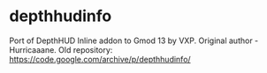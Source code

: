 # depthhudinfo
Port of DepthHUD Inline addon to Gmod 13 by VXP. Original author - Hurricaaane.
Old repository: https://code.google.com/archive/p/depthhudinfo/
